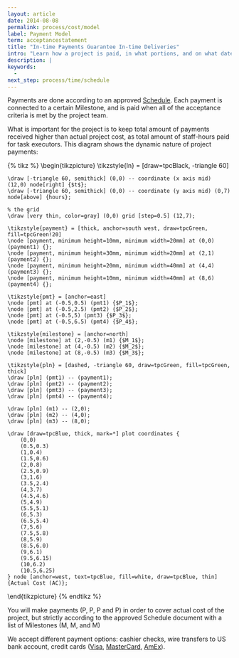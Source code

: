 ```yaml
---
layout: article
date: 2014-08-08
permalink: process/cost/model
label: Payment Model
term: acceptancestatement
title: "In-time Payments Guarantee In-time Deliveries"
intro: "Learn how a project is paid, in what portions, and on what dates"
description: |
keywords:
  -
next_step: process/time/schedule
---
```


Payments are done according to an approved [Schedule](/process/time/schedule). Each payment is
connected to a certain Milestone, and is paid when all of the acceptance criteria is met by the
project team.

What is important for the project is to keep total amount of payments received higher than actual
project cost, as total amount of staff-hours paid for task executors. This diagram shows the dynamic
nature of project payments:

{% tikz %}
\begin{tikzpicture}
    \tikzstyle{ln} = [draw=tpcBlack, -triangle 60]

    \draw [-triangle 60, semithick] (0,0) -- coordinate (x axis mid) (12,0) node[right] {$t$};
    \draw [-triangle 60, semithick] (0,0) -- coordinate (y axis mid) (0,7) node[above] {hours};

    % the grid
    \draw [very thin, color=gray] (0,0) grid [step=0.5] (12,7);

    \tikzstyle{payment} = [thick, anchor=south west, draw=tpcGreen, fill=tpcGreen!20]
    \node [payment, minimum height=10mm, minimum width=20mm] at (0,0) (payment1) {};
    \node [payment, minimum height=30mm, minimum width=20mm] at (2,1) (payment2) {};
    \node [payment, minimum height=20mm, minimum width=40mm] at (4,4) (payment3) {};
    \node [payment, minimum height=10mm, minimum width=40mm] at (8,6) (payment4) {};

    \tikzstyle{pmt} = [anchor=east]
    \node [pmt] at (-0.5,0.5) (pmt1) {$P_1$};
    \node [pmt] at (-0.5,2.5) (pmt2) {$P_2$};
    \node [pmt] at (-0.5,5) (pmt3) {$P_3$};
    \node [pmt] at (-0.5,6.5) (pmt4) {$P_4$};

    \tikzstyle{milestone} = [anchor=north]
    \node [milestone] at (2,-0.5) (m1) {$M_1$};
    \node [milestone] at (4,-0.5) (m2) {$M_2$};
    \node [milestone] at (8,-0.5) (m3) {$M_3$};

    \tikzstyle{pln} = [dashed, -triangle 60, draw=tpcGreen, fill=tpcGreen, thick]
    \draw [pln] (pmt1) -- (payment1);
    \draw [pln] (pmt2) -- (payment2);
    \draw [pln] (pmt3) -- (payment3);
    \draw [pln] (pmt4) -- (payment4);

    \draw [pln] (m1) -- (2,0);
    \draw [pln] (m2) -- (4,0);
    \draw [pln] (m3) -- (8,0);

    \draw [draw=tpcBlue, thick, mark=*] plot coordinates {
        (0,0)
        (0.5,0.3)
        (1,0.4)
        (1.5,0.6)
        (2,0.8)
        (2.5,0.9)
        (3,1.6)
        (3.5,2.4)
        (4,3.7)
        (4.5,4.6)
        (5,4.9)
        (5.5,5.1)
        (6,5.3)
        (6.5,5.4)
        (7,5.6)
        (7.5,5.8)
        (8,5.9)
        (8.5,6.0)
        (9,6.1)
        (9.5,6.15)
        (10,6.2)
        (10.5,6.25)
    } node [anchor=west, text=tpcBlue, fill=white, draw=tpcBlue, thin] {Actual Cost (AC)};
\end{tikzpicture}
    {% endtikz %}

You will make payments (P, P, P and P) in order to cover actual cost of the project, but strictly
according to the approved Schedule document with a list of Milestones (M, M, and M)

We accept different payment options: cashier checks, wire transfers to US bank account, credit cards
([Visa](http://www.visa.com), [MasterCard](http://www.mastercard.com), [AmEx](http://www.americanexpress.com)).
